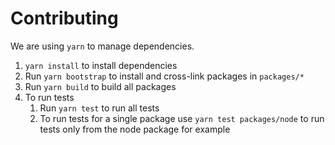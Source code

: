 # Contributing

We are using `yarn` to manage dependencies.

1. `yarn install` to install dependencies
2. Run `yarn bootstrap` to install and cross-link packages in `packages/*`
3. Run `yarn build` to build all packages
4. To run tests
   1. Run `yarn test` to run all tests
   2. To run tests for a single package use `yarn test packages/node` to run tests only from the node package for example
